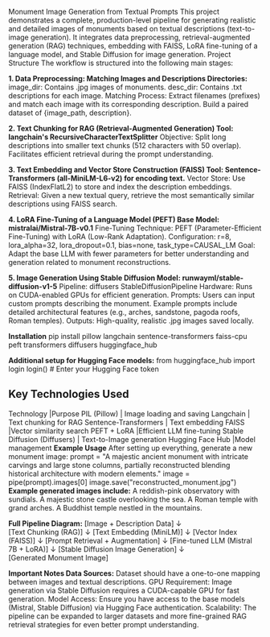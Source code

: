 Monument Image Generation from Textual Prompts This project demonstrates a complete, production-level pipeline for generating realistic and detailed images of monuments based on textual descriptions (text-to-image generation). It integrates data preprocessing, retrieval-augmented generation (RAG) techniques, embedding with FAISS, LoRA fine-tuning of a language model, and Stable Diffusion for image generation.
Project Structure The workflow is structured into the following main stages:


**1.	Data Preprocessing: Matching Images and Descriptions Directories:**
image_dir: Contains .jpg images of monuments.
desc_dir: Contains .txt descriptions for each image.
Matching Process:
Extract filenames (prefixes) and match each image with its corresponding description.
Build a paired dataset of {image_path, description}.


**2.	Text Chunking for RAG (Retrieval-Augmented Generation) Tool: langchain's RecursiveCharacterTextSplitter**
Objective:
Split long descriptions into smaller text chunks (512 characters with 50 overlap).
Facilitates efficient retrieval during the prompt understanding.



**3.	Text Embedding and Vector Store Construction (FAISS) Tool: Sentence-Transformers (all-MiniLM-L6-v2) for encoding text.**
Vector Store:
Use FAISS (IndexFlatL2) to store and index the description embeddings.
Retrieval:
Given a new textual query, retrieve the most semantically similar descriptions using FAISS search.



**4.	LoRA Fine-Tuning of a Language Model (PEFT) Base Model: mistralai/Mistral-7B-v0.1**
Fine-Tuning Technique: PEFT (Parameter-Efficient Fine-Tuning) with LoRA (Low-Rank Adaptation).
Configuration:
r=8, lora_alpha=32, lora_dropout=0.1, bias=none, task_type=CAUSAL_LM
Goal:
Adapt the base LLM with fewer parameters for better understanding and generation related to monument reconstructions.


**5.	Image Generation Using Stable Diffusion Model: runwayml/stable-diffusion-v1-5**
Pipeline: diffusers StableDiffusionPipeline
Hardware:
Runs on CUDA-enabled GPUs for efficient generation.
Prompts:
Users can input custom prompts describing the monument.
Example prompts include detailed architectural features (e.g., arches, sandstone, pagoda roofs, Roman temples).
Outputs:
High-quality, realistic .jpg images saved locally.

**Installation**
pip install pillow langchain sentence-transformers faiss-cpu peft transformers diffusers huggingface_hub 

**Additional setup for Hugging Face models:**
from huggingface_hub import login
login() # Enter your Hugging Face token

**Key Technologies Used**
-------------------------------------------------------------------------------------------------------------------------------------
Technology                     |Purpose
PIL (Pillow)                  | Image loading and saving 
Langchain                     | Text chunking for RAG
Sentence-Transformers         | Text embedding 
FAISS                         |Vector similarity search 
PEFT + LoRA                   |Efficient LLM fine-tuning 
Stable Diffusion (Diffusers)  | Text-to-Image generation
Hugging Face Hub              |Model management 
**Example Usage**
After setting up everything, generate a new monument image:
prompt = "A majestic ancient monument with intricate carvings and large stone columns, partially reconstructed blending historical architecture with modern elements." 
image = pipe(prompt).images[0]
image.save("reconstructed_monument.jpg") 
**Example generated images include:**
A reddish-pink observatory with sundials.
A majestic stone castle overlooking the sea.
A Roman temple with grand arches.
A Buddhist temple nestled in the mountains.

**Full Pipeline Diagram:** 
[Image + Description Data]
         ↓   
[Text Chunking (RAG)] 
         ↓ 
[Text Embedding (MiniLM)]
         ↓ 
[Vector Index (FAISS)] 
         ↓ 
[Prompt Retrieval + Augmentation] 
         ↓ 
[Fine-tuned LLM (Mistral 7B + LoRA)] 
         ↓
[Stable Diffusion Image Generation] 
         ↓          
[Generated Monument Image] 

**Important Notes Data Sources:**
Dataset should have a one-to-one mapping between images and textual descriptions.
GPU Requirement: Image generation via Stable Diffusion requires a CUDA-capable GPU for fast generation.
Model Access:
Ensure you have access to the base models (Mistral, Stable Diffusion) via Hugging Face authentication.
Scalability:
The pipeline can be expanded to larger datasets and more fine-grained RAG retrieval strategies for even better prompt understanding.

